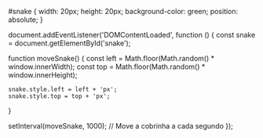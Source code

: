 <!DOCTYPE html>
<html lang="en">
<head>
  <meta charset="UTF-8">
  <meta name="viewport" content="width=device-width, initial-scale=1.0">
  <link rel="stylesheet" href="styles.css">
  <title>Snake Game</title>
</head>
<body>
  <div id="snake"></div>
  <script src="script.js"></script>
</body>
</html>

#snake {
  width: 20px;
  height: 20px;
  background-color: green;
  position: absolute;
}

document.addEventListener('DOMContentLoaded', function () {
  const snake = document.getElementById('snake');

  function moveSnake() {
    const left = Math.floor(Math.random() * window.innerWidth);
    const top = Math.floor(Math.random() * window.innerHeight);

    snake.style.left = left + 'px';
    snake.style.top = top + 'px';
  }

  setInterval(moveSnake, 1000); // Move a cobrinha a cada segundo
});
